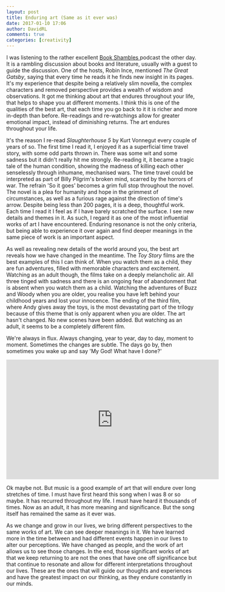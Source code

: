 ```yaml
---  
layout: post  
title: Enduring art (Same as it ever was)  
date: 2017-01-10 17:06  
author: DavidRL  
comments: true  
categories: [creativity]  
---  
```

I was listening to the rather excellent <a href="http://cosmicgenome.com/shambles/">Book Shambles </a>podcast the other day. It is a rambling discussion about books and literature, usually with a guest to guide the discussion. One of the hosts, Robin Ince, mentioned *The Great Gatsby*, saying that every time he reads it he finds new insight in its pages. It's my experience that despite being a relatively slim novella, the complex characters and removed perspective provides a wealth of wisdom and observations. It got me thinking about art that endures throughout your life, that helps to shape you at different moments. I think this is one of the qualities of the best art, that each time you go back to it it is richer and more in-depth than before. Re-readings and re-watchings allow for greater emotional impact, instead of diminishing returns. The art endures throughout your life.  
<!--more-->  

It's the reason I re-read *Slaughterhouse 5* by Kurt Vonnegut every couple of years of so. The first time I read it, I enjoyed it as a superficial time travel story, with some odd parts thrown in. There was some wit and some sadness but it didn't really hit me strongly. Re-reading it, it became a tragic tale of the human condition, showing the madness of killing each other senselessly through inhumane, mechanised wars. The time travel could be interpreted as part of Billy Pilgrim's broken mind, scarred by the horrors of war. The refrain 'So it goes' becomes a grim full stop throughout the novel. The novel is a plea for humanity and hope in the grimmest of circumstances, as well as a furious rage against the direction of time's arrow. Despite being less than 200 pages, it is a deep, thoughtful work. Each time I read it I feel as if I have barely scratched the surface. I see new details and themes in it. As such, I regard it as one of the most influential works of art I have encountered. Enduring resonance is not the only criteria, but being able to experience it over again and find deeper meanings in the same piece of work is an important aspect.  

As well as revealing new details of the world around you, the best art reveals how we have changed in the meantime. The *Toy Story* films are the best examples of this I can think of. When you watch them as a child, they are fun adventures, filled with memorable characters and excitement. Watching as an adult though, the films take on a deeply melancholic air. All three tinged with sadness and there is an ongoing fear of abandonment that is absent when you watch them as a child. Watching the adventures of Buzz and Woody when you are older, you realise you have left behind your childhood years and lost your innocence. The ending of the third film, where Andy gives away the toys, is the most devastating part of the trilogy because of this theme that is only apparent when you are older. The art hasn't changed. No new scenes have been added. But watching as an adult, it seems to be a completely different film.  

We're always in flux. Always changing, year to year, day to day, moment to moment. Sometimes the changes are subtle. The days go by, then sometimes you wake up and say 'My God! What have I done?'  

<iframe width="560" height="315" src="https://www.youtube.com/embed/I1wg1DNHbNU" frameborder="0" allowfullscreen></iframe>  

Ok maybe not. But music is a good example of art that will endure over long stretches of time.  I must have first heard this song when I was 8 or so maybe. It has recurred throughout my life. I must have heard it thousands of times. Now as an adult, it has more meaning and significance. But the song itself has remained the same as it ever was.  

As we change and grow in our lives, we bring different perspectives to the same works of art. We can see deeper meanings in it. We have learned more in the time between and had different events happen in our lives to alter our perceptions. We have changed as people, and the work of art allows us to see those changes. In the end, those significant works of art that we keep returning to are not the ones that have one off significance but that continue to resonate and allow for different interpretations throughout our lives. These are the ones that will guide our thoughts and experiences and have the greatest impact on our thinking, as they endure constantly in our minds.  
